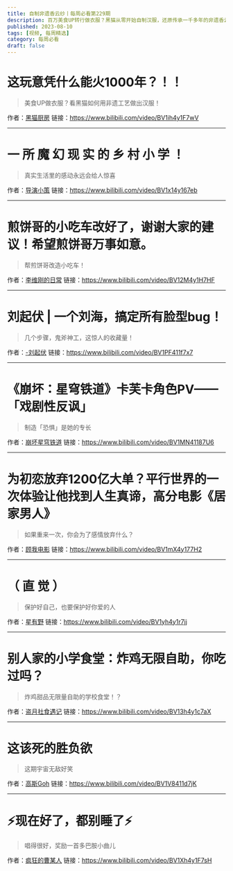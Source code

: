```yaml
---
title: 自制非遗香云纱丨每周必看第229期
description: 百万美食UP转行做衣服？黑猫从零开始自制汉服，还原传承一千多年的非遗香云纱技艺！
published: 2023-08-10
tags: [视频, 每周精选]
category: 每周必看
draft: false
---
```


# 这玩意凭什么能火1000年？！！
> 美食UP做衣服？看黑猫如何用非遗工艺做出汉服！

作者：[黑猫厨房](https://space.bilibili.com/1420982)
链接：https://www.bilibili.com/video/BV1ih4y1F7wV

---

# 一 所 魔 幻 现 实 的 乡 村 小 学 ！
> 真实生活里的感动永远会给人惊喜

作者：[导演小策](https://space.bilibili.com/81824112)
链接：https://www.bilibili.com/video/BV1x14y167eb

---

# 煎饼哥的小吃车改好了，谢谢大家的建议！希望煎饼哥万事如意。
> 帮煎饼哥改造小吃车！

作者：[李维刚的日常](https://space.bilibili.com/3493260093819171)
链接：https://www.bilibili.com/video/BV12M4y1H7HF

---

# 刘起伏 | 一个刘海，搞定所有脸型bug！
> 几个步骤，鬼斧神工，这惊人的收藏量！

作者：[-刘起伏](https://space.bilibili.com/556030713)
链接：https://www.bilibili.com/video/BV1PF411f7x7

---

# 《崩坏：星穹铁道》卡芙卡角色PV——「戏剧性反讽」
> 制造「恐惧」是她的专长

作者：[崩坏星穹铁道](https://space.bilibili.com/1340190821)
链接：https://www.bilibili.com/video/BV1MN41187U6

---

# 为初恋放弃1200亿大单？平行世界的一次体验让他找到人生真谛，高分电影《居家男人》
> 如果重来一次，你会为了感情放弃什么？

作者：[顾我电影](https://space.bilibili.com/1119253352)
链接：https://www.bilibili.com/video/BV1mX4y177H2

---

# （ 直 觉 ）
> 保护好自己，也要保护好你爱的人

作者：[星有野](https://space.bilibili.com/627888730)
链接：https://www.bilibili.com/video/BV1yh4y1r7jj

---

# 别人家的小学食堂：炸鸡无限自助，你吃过吗？
> 炸鸡甜品无限量自助的学校食堂！？

作者：[盗月社食遇记](https://space.bilibili.com/99157282)
链接：https://www.bilibili.com/video/BV13h4y1c7aX

---

# 这该死的胜负欲
> 这期宇宙无敌好笑

作者：[高斯Goh](https://space.bilibili.com/3913194)
链接：https://www.bilibili.com/video/BV1V8411d7jK

---

# ⚡现在好了，都别睡了⚡
> 唱得很好，奖励一首多巴胺小曲儿

作者：[疯狂的曹某人](https://space.bilibili.com/351346996)
链接：https://www.bilibili.com/video/BV1Xh4y1F7sH

